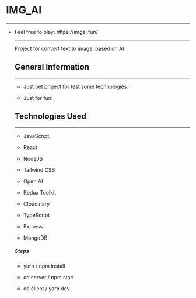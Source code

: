 <h1>IMG_AI</h1>
<hr><ul>
<li>Feel free to play: https://imgai.fun/</li>
</ul><ul>
<hr><p>Project for convert text to image,
based on AI</p><h2>General Information</h2>
<hr><ul>
<li>Just pet project for test some technologies</li>
</ul><ul>
<li>Just for fun!</li>
</ul><h2>Technologies Used</h2>
<hr><ul>
<li>JavaScript</li>
</ul><ul>
<li>React</li>
</ul><ul>
<li>NodeJS</li>
</ul><ul>
<li>Tailwind CSS</li>
</ul><ul>
<li>Open AI</li>
</ul><ul>
<li>Redux Toolkit</li>
</ul><ul>
<li>Cloudinary</li>
</ul><ul>
<li>TypeScript</li>
</ul><ul>
<li>Express</li>
</ul><ul>
<li>MongoDB</li>
</ul><h5>Steps</h5><ul>
<li>yarn / npm install</li>
</ul><ul>
<li>cd server / npm start</li>
</ul><ul>
<li>cd client / yarn dev</li>
</ul>
